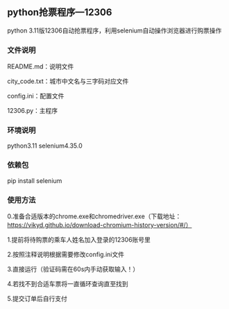 ## python抢票程序—12306

python 3.11版12306自动抢票程序，利用selenium自动操作浏览器进行购票操作

### 文件说明

README.md：说明文件

city_code.txt：城市中文名与三字码对应文件

config.ini：配置文件

12306.py：主程序

### 环境说明

python3.11	selenium4.35.0

### 依赖包

pip install selenium

### 使用方法

0.准备合适版本的chrome.exe和chromedriver.exe（下载地址：https://vikyd.github.io/download-chromium-history-version/#/）

1.提前将待购票的乘车人姓名加入登录的12306账号里

2.按照注释说明根据需要修改config.ini文件

3.直接运行（验证码需在60s内手动获取输入！）

4.若找不到合适车票将一直循环查询直至找到

5.提交订单后自行支付

